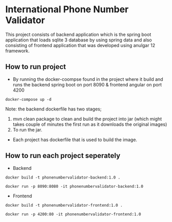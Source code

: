 # International Phone Number Validator

This project consists of backend application which is the spring boot application that loads sqlite 3 database by using spring data and also consisting of frontend application that was developed using anulgar 12 framework.


## How to run project

- By running the docker-coompse found in the project where it build and runs the backend spring boot on port 8090 & frontend angular on port 4200
```
docker-compose up -d
```

Note: the backend dockerfile has two stages; 
1. mvn clean package to clean and build the project into jar (which might takes couple of minutes the first run as it downloads the original images)
2. To run the jar.

- Each project has dockerfile that is used to build the image.

## How to run each project seperately

- Backend
```
docker build -t phonenumbervalidator-backend:1.0 .
```

```
docker run -p 8090:8080 -it phonenumbervalidator-backend:1.0
```

- Frontend
```
docker build -t phonenumbervalidator-frontend:1.0 .
```

```
docker run -p 4200:80 -it phonenumbervalidator-frontend:1.0
```